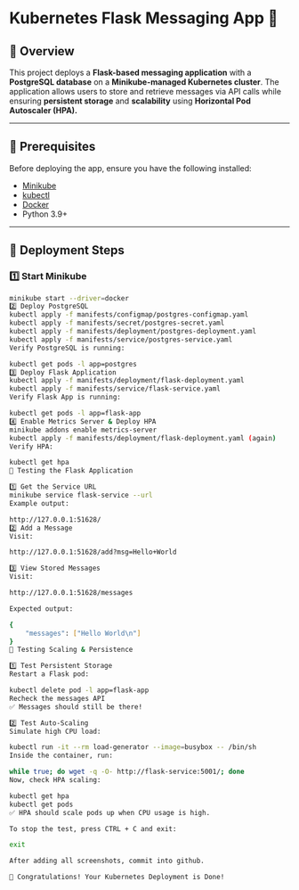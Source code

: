# Kubernetes Flask Messaging App 🚀

## 📌 Overview
This project deploys a **Flask-based messaging application** with a **PostgreSQL database** on a **Minikube-managed Kubernetes cluster**. The application allows users to store and retrieve messages via API calls while ensuring **persistent storage** and **scalability** using **Horizontal Pod Autoscaler (HPA).**

---

## 🔧 **Prerequisites**
Before deploying the app, ensure you have the following installed:
- [Minikube](https://minikube.sigs.k8s.io/docs/start/)
- [kubectl](https://kubernetes.io/docs/tasks/tools/)
- [Docker](https://www.docker.com/)
- Python 3.9+

---

## 🚀 **Deployment Steps**
### **1️⃣ Start Minikube**
```bash
minikube start --driver=docker
2️⃣ Deploy PostgreSQL
kubectl apply -f manifests/configmap/postgres-configmap.yaml
kubectl apply -f manifests/secret/postgres-secret.yaml
kubectl apply -f manifests/deployment/postgres-deployment.yaml
kubectl apply -f manifests/service/postgres-service.yaml
Verify PostgreSQL is running:

kubectl get pods -l app=postgres
3️⃣ Deploy Flask Application
kubectl apply -f manifests/deployment/flask-deployment.yaml
kubectl apply -f manifests/service/flask-service.yaml
Verify Flask App is running:

kubectl get pods -l app=flask-app
4️⃣ Enable Metrics Server & Deploy HPA
minikube addons enable metrics-server
kubectl apply -f manifests/deployment/flask-deployment.yaml (again)
Verify HPA:

kubectl get hpa
🔬 Testing the Flask Application

1️⃣ Get the Service URL
minikube service flask-service --url
Example output:

http://127.0.0.1:51628/
2️⃣ Add a Message
Visit:

http://127.0.0.1:51628/add?msg=Hello+World

3️⃣ View Stored Messages
Visit:

http://127.0.0.1:51628/messages

Expected output:

{
    "messages": ["Hello World\n"]
}
🔁 Testing Scaling & Persistence

1️⃣ Test Persistent Storage
Restart a Flask pod:

kubectl delete pod -l app=flask-app
Recheck the messages API
✅ Messages should still be there!

2️⃣ Test Auto-Scaling
Simulate high CPU load:

kubectl run -it --rm load-generator --image=busybox -- /bin/sh
Inside the container, run:

while true; do wget -q -O- http://flask-service:5001/; done
Now, check HPA scaling:

kubectl get hpa
kubectl get pods
✅ HPA should scale pods up when CPU usage is high.

To stop the test, press CTRL + C and exit:

exit

After adding all screenshots, commit into github.

🎉 Congratulations! Your Kubernetes Deployment is Done!

